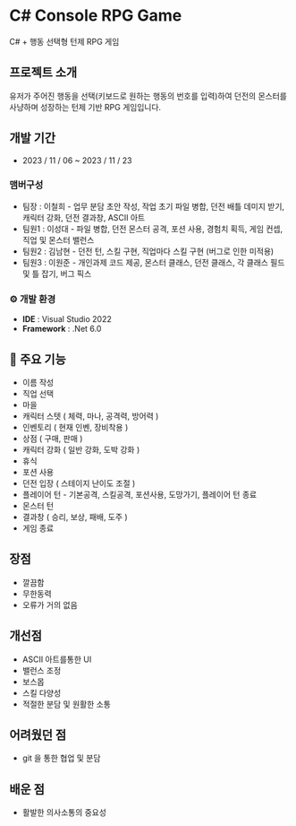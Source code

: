 # C# Console RPG Game
C# + 행동 선택형 턴제 RPG 게임


## 프로젝트 소개
유저가 주어진 행동을 선택(키보드로 원하는 행동의 번호를 입력)하여 던전의 몬스터를 사냥하며 성장하는
턴제 기반 RPG 게임입니다.
<br>

## 개발 기간
* 2023 / 11 / 06 ~ 2023 / 11 / 23

### 맴버구성
 - 팀장  : 이철희 - 업무 분담 초안 작성, 작업 초기 파일 병합, 던전 배틀 데미지 받기, 캐릭터 강화, 던전 결과창, ASCII 아트
 - 팀원1 : 이성대 - 파일 병합, 던전 몬스터 공격, 포션 사용, 경험치 획득, 게임 컨셉, 직업 및 몬스터 밸런스
 - 팀원2 : 김남현 - 던전 턴, 스킬 구현, 직업마다 스킬 구현 (버그로 인한 미적용)
 - 팀원3 : 이원준 - 개인과제 코드 제공, 몬스터 클래스, 던전 클래스, 각 클래스 필드 및 틀 잡기, 버그 픽스

### ⚙️ 개발 환경
- **IDE** : Visual Studio 2022
- **Framework** : .Net 6.0

## 📌 주요 기능
 - 이름 작성
 - 직업 선택
 - 마을
 - 캐릭터 스텟 ( 체력, 마나, 공격력, 방어력 )
 - 인벤토리 ( 현재 인벤, 장비착용 )
 - 상점 ( 구매, 판매 )
 - 캐릭터 강화 ( 일반 강화, 도박 강화 )
 - 휴식
 - 포션 사용
 - 던전 입장 ( 스테이지 난이도 조절 )
 - 플레이어 턴 - 기본공격, 스킬공격, 포션사용, 도망가기, 플레이어 턴 종료
 - 몬스터 턴
 - 결과창 ( 승리, 보상, 패배, 도주 )
 - 게임 종료

## 장점 
- 깔끔함
- 무한동력
- 오류가 거의 없음

## 개선점
- ASCII 아트를통한 UI
- 밸런스 조정
- 보스몹
- 스킬 다양성
- 적절한 분담 및 원활한 소통

## 어려웠던 점
 - git 을 통한 협업 및 분담

## 배운 점 
 - 활발한 의사소통의 중요성
